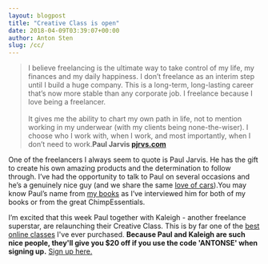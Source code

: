 ```yaml
---
layout: blogpost
title: "Creative Class is open"
date: 2018-04-09T03:39:07+00:00
author: Anton Sten
slug: /cc/
---
```


>I believe freelancing is the ultimate way to take control of my life, my finances and my daily happiness. I don’t freelance as an interim step until I build a huge company. This is a long-term, long-lasting career that’s now more stable than any corporate job. I freelance because I love being a freelancer. <br /><br />It gives me the ability to chart my own path in life, not to mention working in my underwear (with my clients being none-the-wiser). I choose who I work with, when I work, and most importantly, when I don’t need to work.**Paul Jarvis [pjrvs.com](https://creativeclass.co/ref/50/)**

One of the freelancers I always seem to quote is Paul Jarvis. He has the gift to create his own amazing products and the determination to follow through. I’ve had the opportunity to talk to Paul on several occasions and he’s a genuinely nice guy (and we share the same [love of cars](https://www.instagram.com/p/BY_F0u_hGEl/?taken-by=antonsten)).You may know Paul’s name from [my books](/books) as I’ve interviewed him for both of my books or from the great ChimpEssentials.

I’m excited that this week Paul together with Kaleigh - another freelance superstar, are relaunching their Creative Class. This is by far one of the [best online classes](https://creativeclass.co/ref/50/) I've ever purchased. **Because Paul and Kaleigh are such nice people, they'll give you $20 off if you use the code 'ANTONSE' when signing up.** [Sign up here.](https://creativeclass.co/ref/50/)
